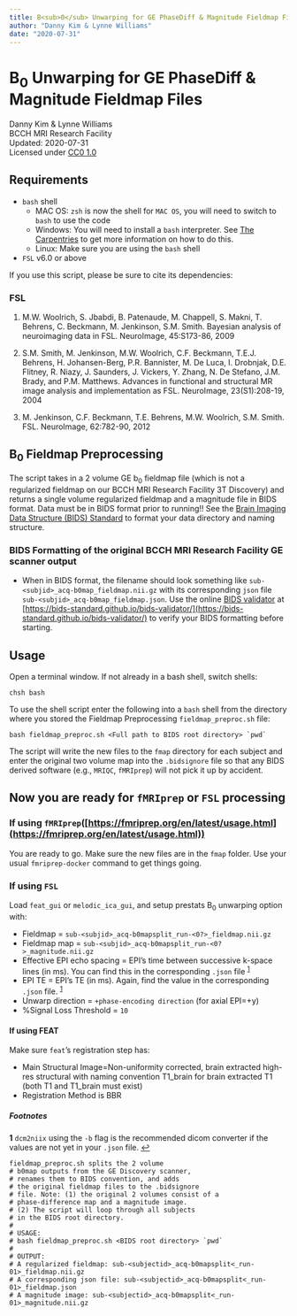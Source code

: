 ```yaml
---
title: B<sub>0</sub> Unwarping for GE PhaseDiff & Magnitude Fieldmap Files
author: "Danny Kim & Lynne Williams"
date: "2020-07-31"
---
```


# B<sub>0</sub> Unwarping for GE PhaseDiff & Magnitude Fieldmap Files
Danny Kim & Lynne Williams <br>
BCCH MRI Research Facility <br>
Updated: 2020-07-31 <br>
Licensed under [CC0 1.0](https://creativecommons.org/publicdomain/zero/1.0/)

## Requirements
- `bash` shell 
  - MAC OS: `zsh` is now the shell for `MAC OS`, you will need to switch to `bash` to use the code
  - Windows: You will need to install a `bash` interpreter. See [The Carpentries](https://carpentries.org/) to get more information on how to do this.
  - Linux: Make sure you are using the `bash` shell
- `FSL` v6.0 or above

If you use this script, please be sure to cite its dependencies:
### FSL
1. M.W. Woolrich, S. Jbabdi, B. Patenaude, M. Chappell, S. Makni, T. Behrens, C. Beckmann, M. Jenkinson, S.M. Smith. Bayesian analysis of neuroimaging data in FSL. NeuroImage, 45:S173-86, 2009

2. S.M. Smith, M. Jenkinson, M.W. Woolrich, C.F. Beckmann, T.E.J. Behrens, H. Johansen-Berg, P.R. Bannister, M. De Luca, I. Drobnjak, D.E. Flitney, R. Niazy, J. Saunders, J. Vickers, Y. Zhang, N. De Stefano, J.M. Brady, and P.M. Matthews. Advances in functional and structural MR image analysis and implementation as FSL. NeuroImage, 23(S1):208-19, 2004

3. M. Jenkinson, C.F. Beckmann, T.E. Behrens, M.W. Woolrich, S.M. Smith. FSL. NeuroImage, 62:782-90, 2012 


## B<sub>0</sub> Fieldmap Preprocessing
The script takes in a 2 volume GE b<sub>0</sub> fieldmap file (which is not a regularized fieldmap on our BCCH MRI Research Facility 3T Discovery) and returns a single volume regularized fieldmap and a magnitude file in BIDS format. Data must be in BIDS format prior to running!! See the [Brain Imaging Data Structure (BIDS) Standard](https://bids.neuroimaging.io/) to format your data directory and naming structure.

### BIDS Formatting of the original BCCH MRI Research Facility GE scanner output
* When in BIDS format, the filename should look something like `sub-<subjid>_acq-b0map_fieldmap.nii.gz` with its corresponding `json` file `sub-<subjid>_acq-b0map_fieldmap.json`. Use the online [BIDS validator](https://bids-standard.github.io/bids-validator/) at [https://bids-standard.github.io/bids-validator/](https://bids-standard.github.io/bids-validator/) to verify your BIDS formatting before starting.

## Usage
Open a terminal window. If not already in a bash shell, switch shells:
```
chsh bash
```

To use the shell script enter the following into a `bash` shell from the directory where you stored the Fieldmap Preprocessing `fieldmap_preproc.sh` file:

```
bash fieldmap_preproc.sh <Full path to BIDS root directory> `pwd`
```

The script will write the new files to the `fmap` directory for each subject and enter the original two volume map into the `.bidsignore` file so that any BIDS derived software (e.g., `MRIQC`, `fMRIprep`) will not pick it up by accident.

## Now you are ready for `fMRIprep` or `FSL` processing
### If using `fMRIprep`([https://fmriprep.org/en/latest/usage.html](https://fmriprep.org/en/latest/usage.html))
You are ready to go.  Make sure the new files are in the `fmap` folder. Use your usual `fmriprep-docker` command to get things going.

### If using `FSL`
Load `feat_gui` or `melodic_ica_gui`, and setup prestats B<sub>0</sub> unwarping option with:
* Fieldmap = `sub-<subjid>_acq-b0mapsplit_run-<0?>_fieldmap.nii.gz`
* Fieldmap map = `sub-<subjid>_acq-b0mapsplit_run-<0?>_magnitude.nii.gz`
* Effective EPI echo spacing = EPI’s time between successive k-space lines (in ms). You can find this in the corresponding `.json` file <sup id="a1">[1](#f1)</sup>
* EPI TE = EPI’s TE (in ms). Again, find the value in the corresponding `.json` file. <sup id="a1">[1](#f2)</sup> 
* Unwarp direction = `+phase-encoding direction` (for axial EPI=+y)
* %Signal Loss Threshold = `10`

#### If using FEAT
Make sure `feat`’s registration step has:
* Main Structural Image=Non-uniformity corrected, brain extracted high-res structural with naming convention T1_brain for brain extracted T1 (both T1 and T1_brain must exist)
* Registration Method is BBR


##### Footnotes
<b id="f2"><b id="f1">1</b></b> `dcm2niix` using the `-b` flag is the recommended dicom converter if the values are not yet in your `.json` file. [↩](#a1)  



```
fieldmap_preproc.sh splits the 2 volume 
# b0map outputs from the GE Discovery scanner,
# renames them to BIDS convention, and adds
# the original fieldmap files to the .bidsignore
# file. Note: (1) the original 2 volumes consist of a 
# phase-difference map and a magnitude image.
# (2) The script will loop through all subjects 
# in the BIDS root directory. 
#
# USAGE:
# bash fieldmap_preproc.sh <BIDS root directory> `pwd`
#
# OUTPUT:
# A regularized fieldmap: sub-<subjectid>_acq-b0mapsplit<_run-01>_fieldmap.nii.gz 
# A corresponding json file: sub-<subjectid>_acq-b0mapsplit<_run-01>_fieldmap.json
# A magnitude image: sub-<subjectid>_acq-b0mapsplit<_run-01>_magnitude.nii.gz
```
